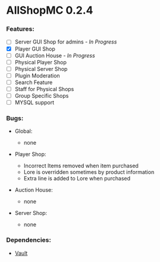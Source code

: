# AllShopMC 0.2.4

### Features:
- [ ] Server GUI Shop for admins - *In Progress*
- [x] Player GUI Shop
- [ ] GUI Auction House - *In Progress*
- [ ] Physical Player Shop
- [ ] Physical Server Shop
- [ ] Plugin Moderation
- [ ] Search Feature
- [ ] Staff for Physical Shops
- [ ] Group Specific Shops
- [ ] MYSQL support

### Bugs:

* Global:
  * none
  
* Player Shop:
  * Incorrect Items removed when item purchased
  * Lore is overridden sometimes by product information
  * Extra line is added to Lore when purchased
  
* Auction House:
  * none
  
* Server Shop:
  * none
  
### Dependencies:
* [Vault](https://www.spigotmc.org/resources/vault.34315/)
